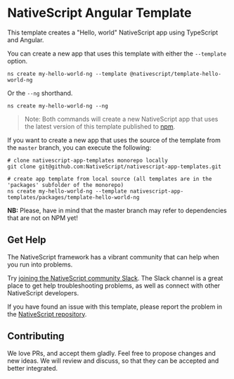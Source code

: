 # NativeScript Angular Template

This template creates a "Hello, world" NativeScript app using TypeScript and Angular.

You can create a new app that uses this template with either the `--template` option.

```
ns create my-hello-world-ng --template @nativescript/template-hello-world-ng
```

Or the `--ng` shorthand.

```
ns create my-hello-world-ng --ng
```

> Note: Both commands will create a new NativeScript app that uses the latest version of this template published to [npm](https://www.npmjs.com/package/@nativescript/template-hello-world-ng).

If you want to create a new app that uses the source of the template from the `master` branch, you can execute the following:

```
# clone nativescript-app-templates monorepo locally
git clone git@github.com:NativeScript/nativescript-app-templates.git

# create app template from local source (all templates are in the 'packages' subfolder of the monorepo)
ns create my-hello-world-ng --template nativescript-app-templates/packages/template-hello-world-ng
```

**NB:** Please, have in mind that the master branch may refer to dependencies that are not on NPM yet!

## Get Help
The NativeScript framework has a vibrant community that can help when you run into problems.

Try [joining the NativeScript community Slack](https://www.nativescript.org/slack-invitation-form). The Slack channel is a great place to get help troubleshooting problems, as well as connect with other NativeScript developers.

If you have found an issue with this template, please report the problem in the [NativeScript repository](https://github.com/NativeScript/NativeScript/issues).

## Contributing

We love PRs, and accept them gladly. Feel free to propose changes and new ideas. We will review and discuss, so that they can be accepted and better integrated.

